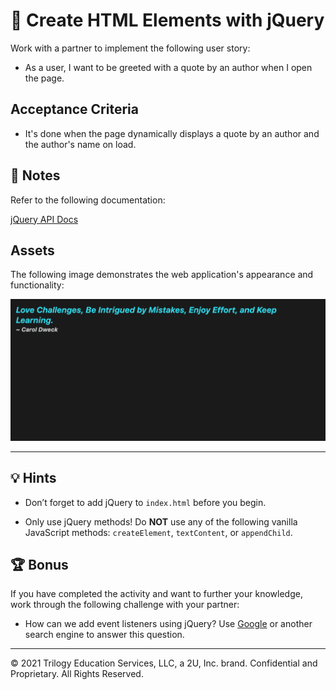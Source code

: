 # 📖 Create HTML Elements with jQuery

Work with a partner to implement the following user story:

- As a user, I want to be greeted with a quote by an author when I open the page.

## Acceptance Criteria

- It's done when the page dynamically displays a quote by an author and the author's name on load.

## 📝 Notes

Refer to the following documentation:

[jQuery API Docs](https://api.jquery.com/)

## Assets

The following image demonstrates the web application's appearance and functionality:

![A quote appears in blue text on a black background, with the author's name in white text on the next line.](./Images/01-quote.png)

---

## 💡 Hints

- Don’t forget to add jQuery to `index.html` before you begin.

- Only use jQuery methods! Do **NOT** use any of the following vanilla JavaScript methods: `createElement`, `textContent`, or `appendChild`.

## 🏆 Bonus

If you have completed the activity and want to further your knowledge, work through the following challenge with your partner:

- How can we add event listeners using jQuery? Use [Google](https://www.google.com) or another search engine to answer this question.

---

© 2021 Trilogy Education Services, LLC, a 2U, Inc. brand. Confidential and Proprietary. All Rights Reserved.
